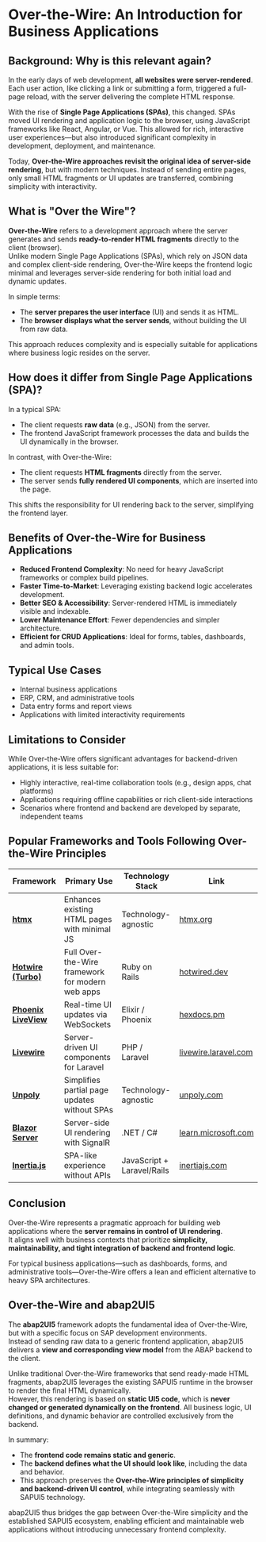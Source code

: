 # Over-the-Wire: An Introduction for Business Applications

## Background: Why is this relevant again?

In the early days of web development, **all websites were server-rendered**.  
Each user action, like clicking a link or submitting a form, triggered a full-page reload, with the server delivering the complete HTML response.

With the rise of **Single Page Applications (SPAs)**, this changed. SPAs moved UI rendering and application logic to the browser, using JavaScript frameworks like React, Angular, or Vue. This allowed for rich, interactive user experiences—but also introduced significant complexity in development, deployment, and maintenance.

Today, **Over-the-Wire approaches revisit the original idea of server-side rendering**, but with modern techniques. Instead of sending entire pages, only small HTML fragments or UI updates are transferred, combining simplicity with interactivity.

## What is "Over the Wire"?

**Over-the-Wire** refers to a development approach where the server generates and sends **ready-to-render HTML fragments** directly to the client (browser).  
Unlike modern Single Page Applications (SPAs), which rely on JSON data and complex client-side rendering, Over-the-Wire keeps the frontend logic minimal and leverages server-side rendering for both initial load and dynamic updates.

In simple terms:
- The **server prepares the user interface** (UI) and sends it as HTML.
- The **browser displays what the server sends**, without building the UI from raw data.

This approach reduces complexity and is especially suitable for applications where business logic resides on the server.

## How does it differ from Single Page Applications (SPA)?

In a typical SPA:
- The client requests **raw data** (e.g., JSON) from the server.
- The frontend JavaScript framework processes the data and builds the UI dynamically in the browser.

In contrast, with Over-the-Wire:
- The client requests **HTML fragments** directly from the server.
- The server sends **fully rendered UI components**, which are inserted into the page.

This shifts the responsibility for UI rendering back to the server, simplifying the frontend layer.

## Benefits of Over-the-Wire for Business Applications

- **Reduced Frontend Complexity**: No need for heavy JavaScript frameworks or complex build pipelines.
- **Faster Time-to-Market**: Leveraging existing backend logic accelerates development.
- **Better SEO & Accessibility**: Server-rendered HTML is immediately visible and indexable.
- **Lower Maintenance Effort**: Fewer dependencies and simpler architecture.
- **Efficient for CRUD Applications**: Ideal for forms, tables, dashboards, and admin tools.

## Typical Use Cases

- Internal business applications
- ERP, CRM, and administrative tools
- Data entry forms and report views
- Applications with limited interactivity requirements

## Limitations to Consider

While Over-the-Wire offers significant advantages for backend-driven applications, it is less suitable for:
- Highly interactive, real-time collaboration tools (e.g., design apps, chat platforms)
- Applications requiring offline capabilities or rich client-side interactions
- Scenarios where frontend and backend are developed by separate, independent teams

## Popular Frameworks and Tools Following Over-the-Wire Principles

| Framework              | Primary Use                                   | Technology Stack          | Link |
|------------------------|-----------------------------------------------|---------------------------|------|
| **[htmx](https://htmx.org/)**                | Enhances existing HTML pages with minimal JS  | Technology-agnostic        | [htmx.org](https://htmx.org/) |
| **[Hotwire (Turbo)](https://hotwired.dev/)**     | Full Over-the-Wire framework for modern web apps | Ruby on Rails          | [hotwired.dev](https://hotwired.dev/) |
| **[Phoenix LiveView](https://hexdocs.pm/phoenix_live_view)**    | Real-time UI updates via WebSockets           | Elixir / Phoenix           | [hexdocs.pm](https://hexdocs.pm/phoenix_live_view) |
| **[Livewire](https://livewire.laravel.com/)**            | Server-driven UI components for Laravel       | PHP / Laravel              | [livewire.laravel.com](https://livewire.laravel.com/) |
| **[Unpoly](https://unpoly.com/)**              | Simplifies partial page updates without SPAs  | Technology-agnostic        | [unpoly.com](https://unpoly.com/) |
| **[Blazor Server](https://learn.microsoft.com/en-us/aspnet/core/blazor/)**       | Server-side UI rendering with SignalR         | .NET / C#                  | [learn.microsoft.com](https://learn.microsoft.com/en-us/aspnet/core/blazor/) |
| **[Inertia.js](https://inertiajs.com/)**          | SPA-like experience without APIs              | JavaScript + Laravel/Rails | [inertiajs.com](https://inertiajs.com/) |


## Conclusion

Over-the-Wire represents a pragmatic approach for building web applications where the **server remains in control of UI rendering**.  
It aligns well with business contexts that prioritize **simplicity, maintainability, and tight integration of backend and frontend logic**.

For typical business applications—such as dashboards, forms, and administrative tools—Over-the-Wire offers a lean and efficient alternative to heavy SPA architectures.

## Over-the-Wire and abap2UI5

The **abap2UI5** framework adopts the fundamental idea of Over-the-Wire, but with a specific focus on SAP development environments.  
Instead of sending raw data to a generic frontend application, abap2UI5 delivers a **view and corresponding view model** from the ABAP backend to the client.

Unlike traditional Over-the-Wire frameworks that send ready-made HTML fragments, abap2UI5 leverages the existing SAPUI5 runtime in the browser to render the final HTML dynamically.  
However, this rendering is based on **static UI5 code**, which is **never changed or generated dynamically on the frontend**. All business logic, UI definitions, and dynamic behavior are controlled exclusively from the backend.

In summary:
- The **frontend code remains static and generic**.
- The **backend defines what the UI should look like**, including the data and behavior.
- This approach preserves the **Over-the-Wire principles of simplicity and backend-driven UI control**, while integrating seamlessly with SAPUI5 technology.

abap2UI5 thus bridges the gap between Over-the-Wire simplicity and the established SAPUI5 ecosystem, enabling efficient and maintainable web applications without introducing unnecessary frontend complexity.
